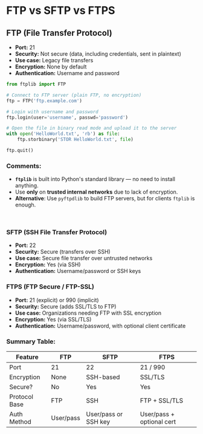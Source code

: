 # FTP vs SFTP vs FTPS


## **FTP (File Transfer Protocol)**
- **Port:** 21
- **Security:** Not secure (data, including credentials, sent in plaintext)
- **Use case:** Legacy file transfers
- **Encryption:** None by default
- **Authentication:** Username and password

```python
from ftplib import FTP

# Connect to FTP server (plain FTP, no encryption)
ftp = FTP('ftp.example.com')

# Login with username and password
ftp.login(user='username', passwd='password')

# Open the file in binary read mode and upload it to the server
with open('HelloWorld.txt', 'rb') as file:
    ftp.storbinary('STOR HelloWorld.txt', file)

ftp.quit()
```

### Comments:
- **`ftplib`** is built into Python's standard library — no need to install anything.
- Use **only** on **trusted internal networks** due to lack of encryption.
- **Alternative**: Use `pyftpdlib` to build FTP servers, but for clients `ftplib` is enough.


<br>



### **SFTP (SSH File Transfer Protocol)**
- **Port:** 22
- **Security:** Secure (transfers over SSH)
- **Use case:** Secure file transfer over untrusted networks
- **Encryption:** Yes (via SSH)
- **Authentication:** Username/password or SSH keys


### **FTPS (FTP Secure / FTP-SSL)**
- **Port:** 21 (explicit) or 990 (implicit)
- **Security:** Secure (adds SSL/TLS to FTP)
- **Use case:** Organizations needing FTP with SSL encryption
- **Encryption:** Yes (via SSL/TLS)
- **Authentication:** Username/password, with optional client certificate


### Summary Table:
| Feature       | FTP       | SFTP                 | FTPS                      |
| ------------- | --------- | -------------------- | ------------------------- |
| Port          | 21        | 22                   | 21 / 990                  |
| Encryption    | None      | SSH-based            | SSL/TLS                   |
| Secure?       | No        | Yes                  | Yes                       |
| Protocol Base | FTP       | SSH                  | FTP + SSL/TLS             |
| Auth Method   | User/pass | User/pass or SSH key | User/pass + optional cert |

